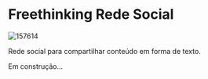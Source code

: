 # Freethinking Rede Social
![157614](https://github.com/DanielSCustodio/freethinking-rede-social/assets/29557187/f557c212-9c12-41ee-90ab-d87b98244422)

Rede social para compartilhar conteúdo em forma de texto.

Em construção...

